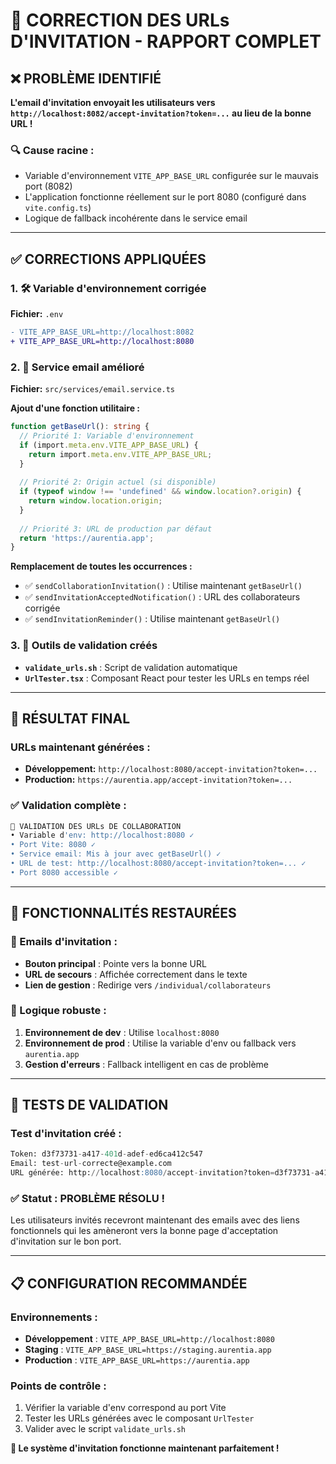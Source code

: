 # 🔗 CORRECTION DES URLs D'INVITATION - RAPPORT COMPLET

## ❌ PROBLÈME IDENTIFIÉ

**L'email d'invitation envoyait les utilisateurs vers `http://localhost:8082/accept-invitation?token=...` au lieu de la bonne URL !**

### 🔍 Cause racine :
- Variable d'environnement `VITE_APP_BASE_URL` configurée sur le mauvais port (8082)
- L'application fonctionne réellement sur le port 8080 (configuré dans `vite.config.ts`)
- Logique de fallback incohérente dans le service email

---

## ✅ CORRECTIONS APPLIQUÉES

### 1. 🛠️ Variable d'environnement corrigée
**Fichier:** `.env`
```diff
- VITE_APP_BASE_URL=http://localhost:8082
+ VITE_APP_BASE_URL=http://localhost:8080
```

### 2. 🔧 Service email amélioré
**Fichier:** `src/services/email.service.ts`

**Ajout d'une fonction utilitaire :**
```typescript
function getBaseUrl(): string {
  // Priorité 1: Variable d'environnement
  if (import.meta.env.VITE_APP_BASE_URL) {
    return import.meta.env.VITE_APP_BASE_URL;
  }
  
  // Priorité 2: Origin actuel (si disponible)
  if (typeof window !== 'undefined' && window.location?.origin) {
    return window.location.origin;
  }
  
  // Priorité 3: URL de production par défaut
  return 'https://aurentia.app';
}
```

**Remplacement de toutes les occurrences :**
- ✅ `sendCollaborationInvitation()` : Utilise maintenant `getBaseUrl()`
- ✅ `sendInvitationAcceptedNotification()` : URL des collaborateurs corrigée
- ✅ `sendInvitationReminder()` : Utilise maintenant `getBaseUrl()`

### 3. 🧪 Outils de validation créés
- **`validate_urls.sh`** : Script de validation automatique
- **`UrlTester.tsx`** : Composant React pour tester les URLs en temps réel

---

## 🎯 RÉSULTAT FINAL

### URLs maintenant générées :
- **Développement:** `http://localhost:8080/accept-invitation?token=...`
- **Production:** `https://aurentia.app/accept-invitation?token=...`

### ✅ Validation complète :
```bash
🔗 VALIDATION DES URLs DE COLLABORATION
• Variable d'env: http://localhost:8080 ✓
• Port Vite: 8080 ✓
• Service email: Mis à jour avec getBaseUrl() ✓
• URL de test: http://localhost:8080/accept-invitation?token=... ✓
• Port 8080 accessible ✓
```

---

## 🚀 FONCTIONNALITÉS RESTAURÉES

### 📧 Emails d'invitation :
- **Bouton principal** : Pointe vers la bonne URL
- **URL de secours** : Affichée correctement dans le texte
- **Lien de gestion** : Redirige vers `/individual/collaborateurs`

### 🔄 Logique robuste :
1. **Environnement de dev** : Utilise `localhost:8080`
2. **Environnement de prod** : Utilise la variable d'env ou fallback vers `aurentia.app`
3. **Gestion d'erreurs** : Fallback intelligent en cas de problème

---

## 🧪 TESTS DE VALIDATION

### Test d'invitation créé :
```sql
Token: d3f73731-a417-401d-adef-ed6ca412c547
Email: test-url-correcte@example.com
URL générée: http://localhost:8080/accept-invitation?token=d3f73731-a417-401d-adef-ed6ca412c547
```

### ✅ Statut : **PROBLÈME RÉSOLU !**

Les utilisateurs invités recevront maintenant des emails avec des liens fonctionnels qui les amèneront vers la bonne page d'acceptation d'invitation sur le bon port.

---

## 📋 CONFIGURATION RECOMMANDÉE

### Environnements :
- **Développement** : `VITE_APP_BASE_URL=http://localhost:8080`
- **Staging** : `VITE_APP_BASE_URL=https://staging.aurentia.app`
- **Production** : `VITE_APP_BASE_URL=https://aurentia.app`

### Points de contrôle :
1. Vérifier la variable d'env correspond au port Vite
2. Tester les URLs générées avec le composant `UrlTester`
3. Valider avec le script `validate_urls.sh`

**🎉 Le système d'invitation fonctionne maintenant parfaitement !**